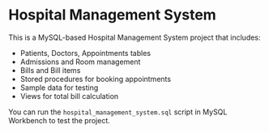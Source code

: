 # Hospital Management System

This is a MySQL-based Hospital Management System project that includes:

- Patients, Doctors, Appointments tables
- Admissions and Room management
- Bills and Bill items
- Stored procedures for booking appointments
- Sample data for testing
- Views for total bill calculation

You can run the `hospital_management_system.sql` script in MySQL Workbench to test the project.
